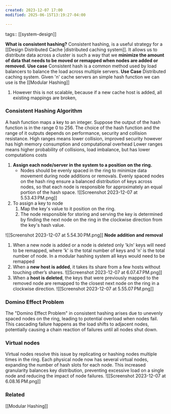 ```yaml
---
created: 2023-12-07 17:00
modified: 2025-06-15T13:19:27-04:00

---
```

tags:: [[system-design]]

**What is consistent hashing?**
Consistent hashing, is a useful strategy for a [[Design Distributed Cache |distributed caching system]]. It allows us to distribute data across a cluster is such a way that we **minimize the amount of data that needs to be moved or remapped when nodes are added or removed.**
**Use case**
Consistent hash is a common method used by load balancers to balance the load across multiple servers.
**Use Case**
Distributed caching system. Given 'n' cache servers an simple hash function we can use is the [[Modular Hashing]]
1. However this is not scalable, because if a new cache host is added, all existing mappings are broken,

### Consistent Hashing Algorithm
A hash function maps a key to an integer. Suppose the output of the hash function is in the range 0 to 256.
	The choice of the hash function and the range of it outputs depends on performance, security and collision resistance.
	High ranges means lower collision, improved security however has high memory consumption and computational overhead
	Lower ranges means higher probability of collisions, load imbalance, but has lower computations costs
1. **Assign each node/server in the system to a position on the ring.**
	- Nodes should be evenly spaced in the ring to minimize data movement during node additions or removals. Evenly spaced nodes on the hash ring ensure a balanced distribution of keys across nodes, so that each node is responsible for approximately an equal portion of the hash space.
	![[Screenshot 2023-12-07 at 5.53.43 PM.png]]
1. To assign a key to node
	1. Map the key's value to it position on the ring.
	2. The node responsible for storing and serving the key is determined by finding the next node on the ring in the clockwise direction from the key's hash value.

![[Screenshot 2023-12-07 at 5.54.30 PM.png]]
**Node addition and removal**
1.  When a new node is added or a node is deleted only 'k/n' keys will need to be remapped, where 'k' is the total number of keys and 'n' is the total number of node. In a modular hashing system all keys would need to be remapped
2. When a **new host is added**, it takes its share from a few hosts without touching other’s shares.
	![[Screenshot 2023-12-07 at 6.07.47 PM.png]]
3. When a **host is deleted**, the keys that were previously mapped to the removed node are remapped to the closest next node on the ring in a clockwise direction.
	![[Screenshot 2023-12-07 at 5.55.07 PM.png]]

### Domino Effect Problem

The "Domino Effect Problem" in consistent hashing arises due to unevenly spaced nodes on the ring, leading to potential overload when nodes fail. This cascading failure happens as the load shifts to adjacent nodes, potentially causing a chain reaction of failures until all nodes shut down.

### Virtual nodes
Virtual nodes resolve this issue by replicating or hashing nodes multiple times in the ring. Each physical node now has several virtual nodes, expanding the number of hash slots for each node. This increased granularity balances key distribution, preventing excessive load on a single node and reducing the impact of node failures.
![[Screenshot 2023-12-07 at 6.08.16 PM.png]]

### Related
[[Modular Hashing]]
